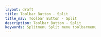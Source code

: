 ```yaml
---
layout: draft
title: Toolbar Button - Split
title_nav: Toolbar Button - Split
description: Toolbar Button - Split
keywords: Splitmenu Split menu toolbarmenu
---
```


